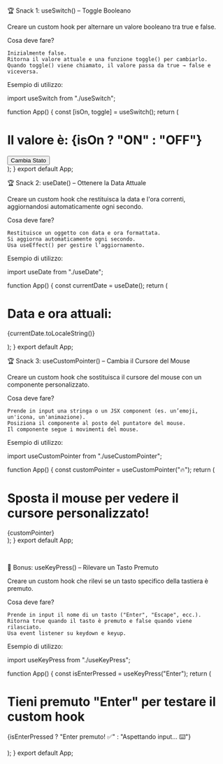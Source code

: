 🏆 Snack 1: useSwitch() – Toggle Booleano

Creare un custom hook per alternare un valore booleano tra true e false.

Cosa deve fare?

    Inizialmente false.
    Ritorna il valore attuale e una funzione toggle() per cambiarlo.
    Quando toggle() viene chiamato, il valore passa da true → false e viceversa.

Esempio di utilizzo:

import useSwitch from "./useSwitch";

function App() {
const [isOn, toggle] = useSwitch();
return (
<div>
<h1>Il valore è: {isOn ? "ON" : "OFF"}</h1>
<button onClick={toggle}>Cambia Stato</button>
</div>
);
}
export default App;

🏆 Snack 2: useDate() – Ottenere la Data Attuale

Creare un custom hook che restituisca la data e l'ora correnti, aggiornandosi automaticamente ogni secondo.

Cosa deve fare?

    Restituisce un oggetto con data e ora formattata.
    Si aggiorna automaticamente ogni secondo.
    Usa useEffect() per gestire l’aggiornamento.

Esempio di utilizzo:

import useDate from "./useDate";

function App() {
const currentDate = useDate();
return (
<div>
<h1>Data e ora attuali:</h1>
<p>{currentDate.toLocaleString()}</p>
</div>
);
}
export default App;

🏆 Snack 3: useCustomPointer() – Cambia il Cursore del Mouse

Creare un custom hook che sostituisca il cursore del mouse con un componente personalizzato.

Cosa deve fare?

    Prende in input una stringa o un JSX component (es. un’emoji, un'icona, un'animazione).
    Posiziona il componente al posto del puntatore del mouse.
    Il componente segue i movimenti del mouse.

Esempio di utilizzo:

import useCustomPointer from "./useCustomPointer";

function App() {
const customPointer = useCustomPointer("🔥");
return (
<div>
<h1>Sposta il mouse per vedere il cursore personalizzato!</h1>
{customPointer}
</div>
);
}
export default App;

​

🎯 Bonus: useKeyPress() – Rilevare un Tasto Premuto

Creare un custom hook che rilevi se un tasto specifico della tastiera è premuto.

Cosa deve fare?

    Prende in input il nome di un tasto ("Enter", "Escape", ecc.).
    Ritorna true quando il tasto è premuto e false quando viene rilasciato.
    Usa event listener su keydown e keyup.

Esempio di utilizzo:

import useKeyPress from "./useKeyPress";

function App() {
const isEnterPressed = useKeyPress("Enter");
return (
<div>
<h1>Tieni premuto "Enter" per testare il custom hook</h1>
<p>{isEnterPressed ? "Enter premuto! ✅" : "Aspettando input... ⌨️"}</p>
</div>
);
}
export default App;

​

